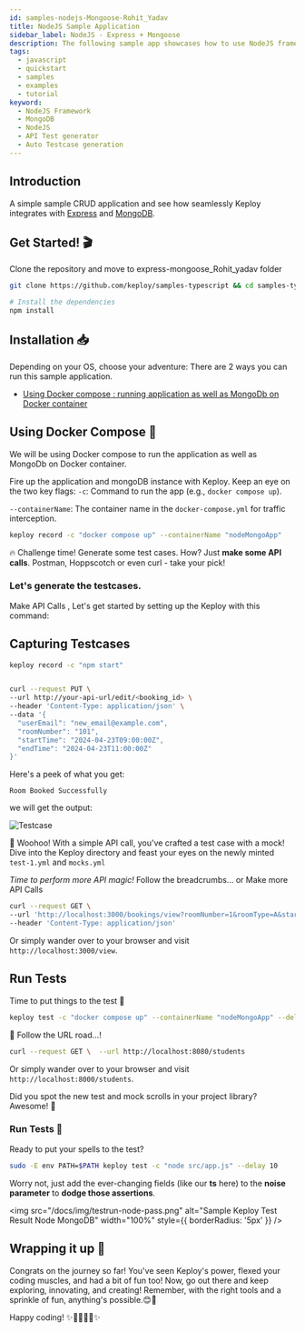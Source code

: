 ```yaml
---
id: samples-nodejs-Mongoose-Rohit_Yadav
title: NodeJS Sample Application
sidebar_label: NodeJS - Express + Mongoose
description: The following sample app showcases how to use NodeJS framework and the Keploy Platform.
tags:
  - javascript
  - quickstart
  - samples
  - examples
  - tutorial
keyword:
  - NodeJS Framework
  - MongoDB
  - NodeJS
  - API Test generator
  - Auto Testcase generation
---
```


## Introduction

A simple sample CRUD application and see how seamlessly Keploy integrates with [Express](https://expressjs.com/) and [MongoDB](https://www.mongodb.com/).


<InstallationGuide/>

## Get Started! 🎬

Clone the repository and move to express-mongoose_Rohit_yadav folder

```bash
git clone https://github.com/keploy/samples-typescript && cd samples-typescript/express-mongoose_Rohit_Yadav

# Install the dependencies
npm install
```

## Installation 📥

Depending on your OS, choose your adventure:
There are 2 ways you can run this sample application.

- [Using Docker compose : running application as well as MongoDb on Docker container](#using-docker-compose-)

## Using Docker Compose 🐳

We will be using Docker compose to run the application as well as MongoDb on Docker container.
 

Fire up the application and mongoDB instance with Keploy. Keep an eye on the two key flags:
`-c`: Command to run the app (e.g., `docker compose up`).

`--containerName`: The container name in the `docker-compose.yml` for traffic interception.

```bash
keploy record -c "docker compose up" --containerName "nodeMongoApp"
```

🔥 Challenge time! Generate some test cases. How? Just **make some API calls**. Postman, Hoppscotch or even curl - take your pick!

### Let's generate the testcases.

Make API Calls , Let's get started by setting up the Keploy with this command:


## Capturing Testcases

```bash
keploy record -c "npm start"

```
<!-- ![Testcase](./img/p4.jpg) -->
```bash

curl --request PUT \
--url http://your-api-url/edit/<booking_id> \
--header 'Content-Type: application/json' \
--data '{
  "userEmail": "new_email@example.com",
  "roomNumber": "101",
  "startTime": "2024-04-23T09:00:00Z",
  "endTime": "2024-04-23T11:00:00Z"
}'

```

Here's a peek of what you get:

```
Room Booked Successfully
```
 
we will get the output:

![Testcase](./img/p1.jpg)

🎉 Woohoo! With a simple API call, you've crafted a test case with a mock! Dive into the Keploy directory and feast your eyes on the newly minted `test-1.yml` and `mocks.yml`

_Time to perform more API magic!_
Follow the breadcrumbs... or Make more API Calls

```bash
curl --request GET \
--url 'http://localhost:3000/bookings/view?roomNumber=1&roomType=A&startTime=2024-03-07T00:00:00Z&endTime=2024-03-08T00:00:00Z' \
--header 'Content-Type: application/json'
```

Or simply wander over to your browser and visit `http://localhost:3000/view`.

<!-- ![Testcase](./img/p2.jpg) -->

<!-- ![Testcase](./img/p3.jpg) -->


## Run Tests

Time to put things to the test 🧪

```bash
keploy test -c "docker compose up" --containerName "nodeMongoApp" --delay 10
```
 
🚀 Follow the URL road...!

```bash
curl --request GET \  --url http://localhost:8080/students
```

Or simply wander over to your browser and visit `http://localhost:8000/students`.

Did you spot the new test and mock scrolls in your project library? Awesome! 👏

### Run Tests 🏁

Ready to put your spells to the test?

```bash
sudo -E env PATH=$PATH keploy test -c "node src/app.js" --delay 10
```

Worry not, just add the ever-changing fields (like our **ts** here) to the **noise parameter** to **dodge those assertions**.

<img src="/docs/img/testrun-node-pass.png" alt="Sample Keploy Test Result Node MongoDB" width="100%" style={{ borderRadius: '5px' }} />

## Wrapping it up 🎉

Congrats on the journey so far! You've seen Keploy's power, flexed your coding muscles, and had a bit of fun too! Now, go out there and keep exploring, innovating, and creating! Remember, with the right tools and a sprinkle of fun, anything's possible.😊🚀

Happy coding! ✨👩‍💻👨‍💻✨
